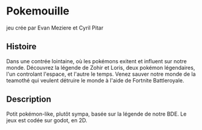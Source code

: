 # Pokemouille

jeu crée par Evan Meziere et Cyril Pitar

## Histoire

Dans une contrée lointaine, où les pokémons exitent et influent sur notre monde. Découvrez la légende de Zohir et Loris, deux pokémon légendaires, l'un controlant l'espace, et l'autre le temps. Venez sauver notre monde de la teamothé qui veulent détruire le monde à l'aide de Fortnite Battleroyale.

## Description 

Potit pokémon-like, plutôt sympa, basée sur la légende de notre BDE. Le jeux est codée sur godot, en 2D.
